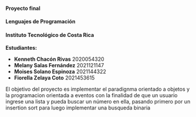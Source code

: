 #### **Proyecto final**
#### **Lenguajes de Programación**
#### **Instituto Tecnológico de Costa Rica**

**Estudiantes:**
* **Kenneth Chacón Rivas**  2020054320
* **Melany Salas Fernández**  2021121147
* **Moises Solano Espinoza**  2021144322
* **Fiorella Zelaya Coto**   2021453615

El objetivo del proyecto es implementar el paradignma orientado a objetos y la programacion orientada a eventos con la finalidad de que un usuario ingrese una lista y pueda buscar un número en ella, pasando primero por un insertion sort para luego implementar una busqueda binaria

